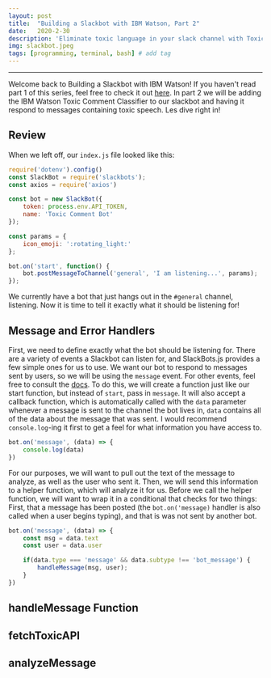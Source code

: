 ```yaml
---
layout: post
title:  "Building a Slackbot with IBM Watson, Part 2"
date:   2020-2-30
description: 'Eliminate toxic language in your slack channel with Toxic Comment Bot'
img: slackbot.jpeg
tags: [programming, terminal, bash] # add tag
---
```

---

Welcome back to Building a Slackbot with IBM Watson! If you haven't read part 1 of this series, feel free to check it out [here](https://shanelonergan.github.io/chatbot/). In part 2 we will be adding the IBM Watson Toxic Comment Classifier to our slackbot and having it respond to messages containing toxic speech. Les dive right in!

## Review

When we left off, our `index.js` file looked like this:

```js
require('dotenv').config()
const SlackBot = require('slackbots');
const axios = require('axios')

const bot = new SlackBot({
    token: process.env.API_TOKEN,
    name: 'Toxic Comment Bot'
});

const params = {
    icon_emoji: ':rotating_light:'
};

bot.on('start', function() {
    bot.postMessageToChannel('general', 'I am listening...', params);
});
```

We currently have a bot that just hangs out in the `#general` channel, listening. Now it is time to tell it exactly what it should be listening for!

## Message and Error Handlers

First, we need to define exactly what the bot should be listening for. There are a variety of events a Slackbot can listen for, and SlackBots.js provides a few simple ones for us to use. We want our bot to respond to messages sent by users, so we will be using the `message` event. For other events, feel free to consult the [docs](https://www.npmjs.com/package/slackbots). To do this, we will create a function just like our start function, but instead of `start`, pass in `message`. It will also accept a callback function, which is automatically called with the `data` parameter whenever a message is sent to the channel the bot lives in, `data` contains all of the data about the message that was sent. I would recommend `console.log`-ing it first to get a feel for what information you have access to.

```js
bot.on('message', (data) => {
    console.log(data)
})
```

For our purposes, we will want to pull out the text of the message to analyze, as well as the user who sent it. Then, we will send this information to a helper function, which will analyze it for us. Before we call the helper function, we will want to wrap it in a conditional that checks for two things: First, that a message has been posted (the `bot.on('message)` handler is also called when a user begins typing), and that is was not sent by another bot.

```js
bot.on('message', (data) => {
    const msg = data.text
    const user = data.user

    if(data.type === 'message' && data.subtype !== 'bot_message') {
        handleMessage(msg, user);
    }
})
```

## handleMessage Function

## fetchToxicAPI

## analyzeMessage
